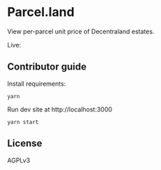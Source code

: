 # Parcel.land

View per-parcel unit price of Decentraland estates.

Live: 

## Contributor guide

Install requirements:

```
yarn
```

Run dev site at http://localhost:3000

```
yarn start
```

## License

AGPLv3
